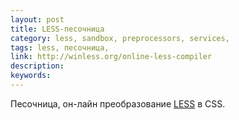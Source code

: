 ```yaml
---
layout: post
title: LESS-песочница
category: less, sandbox, preprocessors, services, 
tags: less, песочница, 
link: http://winless.org/online-less-compiler
description: 
keywords: 
---
```


<p>Песочница, он-лайн преобразование <a href="/search/id41">LESS</a> в CSS.</p>
